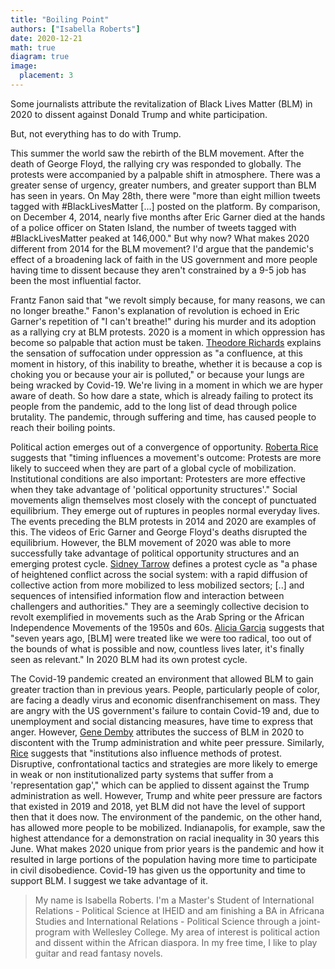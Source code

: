 ```yaml
---
title: "Boiling Point"
authors: ["Isabella Roberts"]
date: 2020-12-21
math: true
diagram: true
image:
  placement: 3
---
```


Some journalists attribute the revitalization of Black Lives Matter (BLM) in 2020 to dissent against Donald Trump and white participation.

But, not everything has to do with Trump.

This summer the world saw the rebirth of the BLM movement. After the death of George Floyd, the rallying cry was responded to globally. The protests were accompanied by a palpable shift in atmosphere. There was a greater sense of urgency, greater numbers, and greater support than BLM has seen in years. On May 28th, there were &quot;more than eight million tweets tagged with #BlackLivesMatter [...] posted on the platform. By comparison, on December 4, 2014, nearly five months after Eric Garner died at the hands of a police officer on Staten Island, the number of tweets tagged with #BlackLivesMatter peaked at 146,000.&quot; But why now? What makes 2020 different from 2014 for the BLM movement? I&#39;d argue that the pandemic&#39;s effect of a broadening lack of faith in the US government and more people having time to dissent because they aren&#39;t constrained by a 9-5 job has been the most influential factor.

Frantz Fanon said that &quot;we revolt simply because, for many reasons, we can no longer breathe.&quot; Fanon&#39;s explanation of revolution is echoed in Eric Garner&#39;s repetition of &quot;I can&#39;t breathe!&quot; during his murder and its adoption as a rallying cry at BLM protests. 2020 is a moment in which oppression has become so palpable that action must be taken. [Theodore Richards](https://reimaginingmagazine.com/project/i-cant-breathe/) explains the sensation of suffocation under oppression as &quot;a confluence, at this moment in history, of this inability to breathe, whether it is because a cop is choking you or because your air is polluted,&quot; or because your lungs are being wracked by Covid-19. We&#39;re living in a moment in which we are hyper aware of death. So how dare a state, which is already failing to protect its people from the pandemic, add to the long list of dead through police brutality. The pandemic, through suffering and time, has caused people to reach their boiling points.

Political action emerges out of a convergence of opportunity. [Roberta Rice](http://www.jstor.org/stable/26939970) suggests that &quot;timing influences a movement&#39;s outcome: Protests are more likely to succeed when they are part of a global cycle of mobilization. Institutional conditions are also important: Protesters are more effective when they take advantage of &#39;political opportunity structures&#39;.&quot; Social movements align themselves most closely with the concept of punctuated equilibrium. They emerge out of ruptures in peoples normal everyday lives. The events preceding the BLM protests in 2014 and 2020 are examples of this. The videos of Eric Garner and George Floyd&#39;s deaths disrupted the equilibrium. However, the BLM movement of 2020 was able to more successfully take advantage of political opportunity structures and an emerging protest cycle. [Sidney Tarrow](http://www.jstor.org/stable/26939970) defines a protest cycle as &quot;a phase of heightened conflict across the social system: with a rapid diffusion of collective action from more mobilized to less mobilized sectors; [..] and sequences of intensified information flow and interaction between challengers and authorities.&quot; They are a seemingly collective decision to revolt exemplified in movements such as the Arab Spring or the African Independence Movements of the 1950s and 60s. [Alicia Garcia](https://www.nytimes.com/2020/06/05/sunday-review/black-lives-matter-protests-floyd.html) suggests that &quot;seven years ago, [BLM] were treated like we were too radical, too out of the bounds of what is possible and now, countless lives later, it&#39;s finally seen as relevant.&quot; In 2020 BLM had its own protest cycle.

The Covid-19 pandemic created an environment that allowed BLM to gain greater traction than in previous years. People, particularly people of color, are facing a deadly virus and economic disenfranchisement on mass. They are angry with the US government&#39;s failure to contain Covid-19 and, due to unemployment and social distancing measures, have time to express that anger. However, [Gene Demby](https://www.npr.org/2020/06/17/879682823/how-the-recent-black-lives-matter-movement-gained-increased-white-support) attributes the success of BLM in 2020 to discontent with the Trump administration and white peer pressure. Similarly, [Rice](http://www.jstor.org/stable/26939970) suggests that &quot;institutions also influence methods of protest. Disruptive, confrontational tactics and strategies are more likely to emerge in weak or non institutionalized party systems that suffer from a &#39;representation gap&#39;,&quot; which can be applied to dissent against the Trump administration as well. However, Trump and white peer pressure are factors that existed in 2019 and 2018, yet BLM did not have the level of support then that it does now. The environment of the pandemic, on the other hand, has allowed more people to be mobilized. Indianapolis, for example, saw the highest attendance for a demonstration on racial inequality in 30 years this June. What makes 2020 unique from prior years is the pandemic and how it resulted in large portions of the population having more time to participate in civil disobedience. Covid-19 has given us the opportunity and time to support BLM. I suggest we take advantage of it.

> My name is Isabella Roberts. I&#39;m a Master&#39;s Student of International Relations - Political Science at IHEID and am finishing a BA in Africana Studies and International Relations - Political Science through a joint-program with Wellesley College. My area of interest is political action and dissent within the African diaspora. In my free time, I like to play guitar and read fantasy novels.


